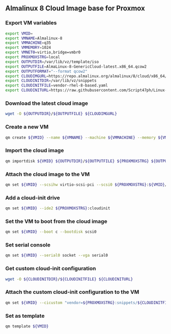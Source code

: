 ## Almalinux 8 Cloud Image base for Proxmox

### Export VM variables

```bash
export VMID=
export VMNAME=Almalinux-8
export VMMACHINE=q35
export VMMEMORY=1024
export VMNET0=virtio,bridge=vmbr0
export PROXMOXSTRG=local
export OUTPUTDIR=/var/lib/vz/template/iso
export OUTPUTFILE=AlmaLinux-8-GenericCloud-latest.x86_64.qcow2
export OUTPUTFORMAT="--format qcow2"
export CLOUDIMGURL=https://repo.almalinux.org/almalinux/8/cloud/x86_64/images/AlmaLinux-8-GenericCloud-latest.x86_64.qcow2
export CLOUDINITDIR=/var/lib/vz/snippets
export CLOUDINITFILE=vendor-rhel-8-based.yaml
export CLOUDINITURL=https://raw.githubusercontent.com/Script47ph/Linux-Docs/main/Linux/Setup/Debian/Private-Cloud/Proxmox-Virtual-Environment/cloud-init/rhel-based/vendor-rhel-8-based.yml
```

### Download the latest cloud image

```bash
wget -O ${OUTPUTDIR}/${OUTPUTFILE} ${CLOUDIMGURL}
```

### Create a new VM

```bash
qm create ${VMID} --name ${VMNAME} --machine ${VMMACHINE} --memory ${VMMEMORY} --net0 ${VMNET0}
```

### Import the cloud image

```bash
qm importdisk ${VMID} ${OUTPUTDIR}/${OUTPUTFILE} ${PROXMOXSTRG} ${OUTPUTFORMAT}
```

### Attach the cloud image to the VM

```bash
qm set ${VMID} --scsihw virtio-scsi-pci --scsi0 ${PROXMOXSTRG}:${VMID}/vm-${VMID}-disk-0.qcow2
```

### Add a cloud-init drive

```bash
qm set ${VMID} --ide2 ${PROXMOXSTRG}:cloudinit
```

### Set the VM to boot from the cloud image

```bash
qm set ${VMID} --boot c --bootdisk scsi0
```

### Set serial console

```bash
qm set ${VMID} --serial0 socket --vga serial0
```

### Get custom cloud-init configuration

```bash
wget -O ${CLOUDINITDIR}/${CLOUDINITFILE} ${CLOUDINITURL}
```

### Attach the custom cloud-init configuration to the VM

```bash
qm set ${VMID} --cicustom "vendor=${PROXMOXSTRG}:snippets/${CLOUDINITFILE}"
```

### Set as template

```bash
qm template ${VMID}
```